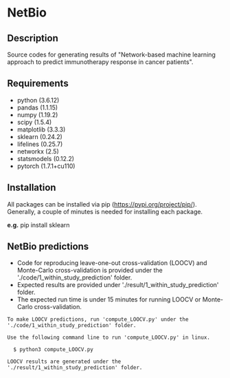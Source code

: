 # NetBio
## Description
Source codes for generating results of "Network-based machine learning approach to predict immunotherapy response in cancer patients". 


## Requirements
- python (3.6.12)
- pandas (1.1.15)
- numpy (1.19.2)
- scipy (1.5.4)
- matplotlib (3.3.3)
- sklearn (0.24.2)
- lifelines (0.25.7)
- networkx (2.5)
- statsmodels (0.12.2)
- pytorch (1.7.1+cu110)

## Installation
All packages can be installed via pip (https://pypi.org/project/pip/). Generally, a couple of minutes is needed for installing each package.

**e.g.** pip install sklearn


## NetBio predictions
- Code for reproducing leave-one-out cross-validation (LOOCV) and Monte-Carlo cross-validation is provided under the './code/1_within_study_prediction' folder.
- Expected results are provided under './result/1_within_study_prediction' folder.
- The expected run time is under 15 minutes for running LOOCV or Monte-Carlo cross-validation.




```
To make LOOCV predictions, run 'compute_LOOCV.py' under the './code/1_within_study_prediction' folder.

Use the following command line to run 'compute_LOOCV.py' in linux.

  $ python3 compute_LOOCV.py

LOOCV results are generated under the './result/1_within_study_prediction' folder.
```

